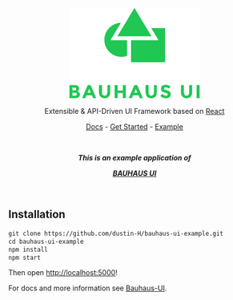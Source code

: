 

<p align="center"><img src="https://raw.githubusercontent.com/dustin-H/bauhaus-ui-example/master/img/Logo.png" width=260></p>
<p align="center">Extensible & API-Driven UI Framework based on <a href="https://github.com/facebook/react">React</a></p>
<p align="center"><a href="https://github.com/dustin-H/bauhaus-ui/blob/master/docs/README.md">Docs</a> - <a href="https://github.com/dustin-H/bauhaus-ui/blob/master/docs/GetStarted.md">Get Started</a> - <a href="https://github.com/dustin-H/bauhaus-ui-example">Example</a></p>
<br/>
<p align="center"><b><i>This is an example application of</i></b></p>
<p align="center"><b><i><a href="https://github.com/dustin-H/bauhaus-ui">BAUHAUS UI</a></i></b></p>


<br/>

## Installation

```
git clone https://github.com/dustin-H/bauhaus-ui-example.git
cd bauhaus-ui-example
npm install
npm start
```

Then open [http://localhost:5000](http://localhost:5000)!

For docs and more information see [Bauhaus-UI](https://github.com/dustin-H/bauhaus-ui).
